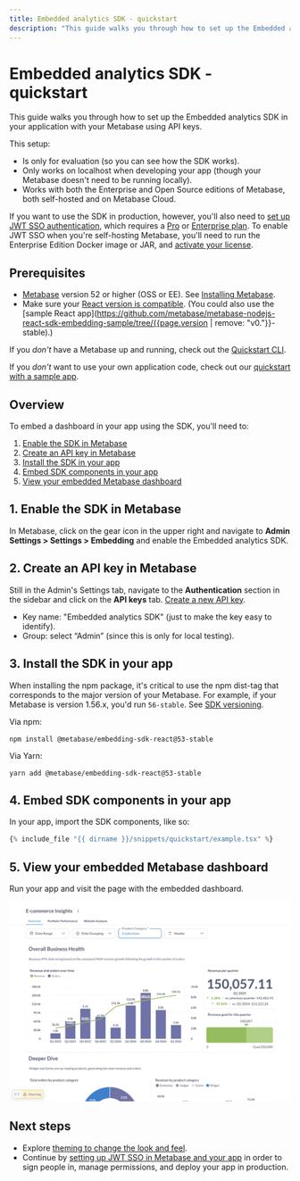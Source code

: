 ```yaml
---
title: Embedded analytics SDK - quickstart
description: "This guide walks you through how to set up the Embedded analytics SDK in your application with your Metabase."
---
```


# Embedded analytics SDK - quickstart

This guide walks you through how to set up the Embedded analytics SDK in your application with your Metabase using API keys.

This setup:

- Is only for evaluation (so you can see how the SDK works).
- Only works on localhost when developing your app (though your Metabase doesn't need to be running locally).
- Works with both the Enterprise and Open Source editions of Metabase, both self-hosted and on Metabase Cloud.

If you want to use the SDK in production, however, you'll also need to [set up JWT SSO authentication](./authentication.md), which requires a [Pro](https://store.metabase.com/checkout/embedding) or [Enterprise plan](https://www.metabase.com/pricing/). To enable JWT SSO when you're self-hosting Metabase, you'll need to run the Enterprise Edition Docker image or JAR, and [activate your license](../../installation-and-operation/activating-the-enterprise-edition.md).

## Prerequisites

- [Metabase](https://github.com/metabase/metabase/releases) version 52 or higher (OSS or EE). See [Installing Metabase](../../installation-and-operation/installing-metabase.md).
- Make sure your [React version is compatible](./introduction.md#embedded-analytics-sdk-prerequisites). (You could also use the [sample React app](https://github.com/metabase/metabase-nodejs-react-sdk-embedding-sample/tree/{{page.version | remove: "v0."}}-stable).)

If you _don't_ have a Metabase up and running, check out the [Quickstart CLI](./quickstart-cli.md).

If you _don't_ want to use your own application code, check out our [quickstart with a sample app](./quickstart-with-sample-app.md).

## Overview

To embed a dashboard in your app using the SDK, you'll need to:

1. [Enable the SDK in Metabase](#1-enable-the-sdk-in-metabase)
2. [Create an API key in Metabase](#2-create-an-api-key-in-metabase)
3. [Install the SDK in your app](#3-install-the-sdk-in-your-app)
4. [Embed SDK components in your app](#4-embed-sdk-components-in-your-app)
5. [View your embedded Metabase dashboard](#5-view-your-embedded-metabase-dashboard)

## 1. Enable the SDK in Metabase

In Metabase, click on the gear icon in the upper right and navigate to **Admin Settings > Settings > Embedding** and enable the Embedded analytics SDK.

## 2. Create an API key in Metabase

Still in the Admin's Settings tab, navigate to the **Authentication** section in the sidebar and click on the **API keys** tab. [Create a new API key](../../people-and-groups/api-keys.md).

- Key name: "Embedded analytics SDK" (just to make the key easy to identify).
- Group: select “Admin” (since this is only for local testing).

## 3. Install the SDK in your app

When installing the npm package, it's critical to use the npm dist-tag that corresponds to the major version of your Metabase. For example, if your Metabase is version 1.56.x, you'd run `56-stable`. See [SDK versioning](./version.md).

Via npm:

```
npm install @metabase/embedding-sdk-react@53-stable
```

Via Yarn:

```
yarn add @metabase/embedding-sdk-react@53-stable
```

## 4. Embed SDK components in your app

In your app, import the SDK components, like so:

```jsx
{% include_file "{{ dirname }}/snippets/quickstart/example.tsx" %}
```

## 5. View your embedded Metabase dashboard

Run your app and visit the page with the embedded dashboard.

![Embedded example dashboard](../images/embedded-example-dashboard.png)

## Next steps

- Explore [theming to change the look and feel](./appearance.md).
- Continue by [setting up JWT SSO in Metabase and your app](./authentication.md) in order to sign people in, manage permissions, and deploy your app in production.
